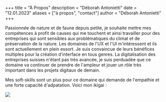 +++
title = "À Propos"
description = "Déborah Antonietti"
date = "12.01.2023"
aliases = ["à propos", "contact"]
author = "Déborah Antonietti"
+++


Passionnée de nature et de faune depuis petite, je souhaite mettre mes compétences à profit de causes qui me touchent et ainsi travailler pour des entreprises qui sont sensibles aux problématiques du climat et de préservation de la nature. Les domaines de l'UX et l'UI m'intéressent et ils sont actuellement en plein essort. Je suis convaincue de leurs bénéfices multiples pour la création d'interface en tous genres. La digitalisation des entreprises suisses n'étant pas très avancée, je suis perduadée que ce domaine va continuer de prendre de l'ampleur et jouer un rôle très important dans les projets digitaux de demain. 

Mes soft-skills sont un plus pour ce domaine qui demande de l'empathie et une forte capacité d'adpatation. Voici mon ikigai :

<img src="./ikigai_DéborahAntonietti.png">




